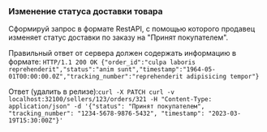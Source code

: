 ### Изменение статуса доставки товара

Сформируй запрос в формате RestAPI, с помощью которого продавец изменяет статус доставки по заказу на "Принят покупателем".

Правильный ответ от сервера должен содержать информацию в формате:
`
HTTP/1.1 200 OK
{"order_id":"culpa laboris reprehenderit","status":"anim sunt","timestamp":"1964-05-01T00:00:00.0Z","tracking_number":"reprehenderit adipisicing tempor"}
`

Ответ (удалить в релизе):`curl -X PATCH curl -v localhost:32100/sellers/123/orders/321 -H "Content-Type: application/json" -d '{"status": "Принят покупателем", "tracking_number": "1234-5678-9876-5432", "timestamp": "2023-03-19T15:30:00Z"}'`